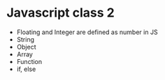 # Javascript class 2
- Floating and Integer are defined as number in JS
- String
- Object
- Array
- Function
- if, else